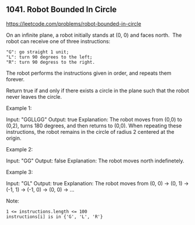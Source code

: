 ## 1041. Robot Bounded In Circle

https://leetcode.com/problems/robot-bounded-in-circle

On an infinite plane, a robot initially stands at (0, 0) and faces north.  The robot can receive one of three instructions:

    "G": go straight 1 unit;
    "L": turn 90 degrees to the left;
    "R": turn 90 degress to the right.

The robot performs the instructions given in order, and repeats them forever.

Return true if and only if there exists a circle in the plane such that the robot never leaves the circle.

Example 1:

Input: "GGLLGG"
Output: true
Explanation:
The robot moves from (0,0) to (0,2), turns 180 degrees, and then returns to (0,0).
When repeating these instructions, the robot remains in the circle of radius 2 centered at the origin.

Example 2:

Input: "GG"
Output: false
Explanation:
The robot moves north indefinetely.

Example 3:

Input: "GL"
Output: true
Explanation:
The robot moves from (0, 0) -> (0, 1) -> (-1, 1) -> (-1, 0) -> (0, 0) -> ...

Note:

    1 <= instructions.length <= 100
    instructions[i] is in {'G', 'L', 'R'}

